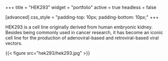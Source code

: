 +++
title = "HEK293"
widget = "portfolio"
active = true
headless = false

[advanced]
 css_style = "padding-top: 10px; padding-bottom: 10px;"
+++

HEK293 is a cell line originally derived from human embryonic kidney. Besides
being commonly used in cancer research, it has become an iconic cell line for
the production of adenoviral-based and retroviral-based viral vectors.

{{< figure src="hek293/hek293.jpg" >}}

